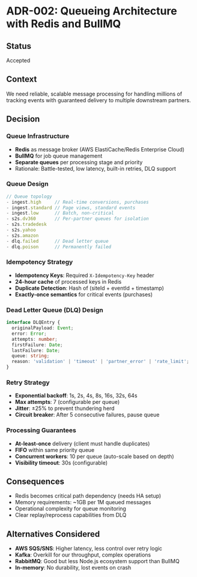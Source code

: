 # ADR-002: Queueing Architecture with Redis and BullMQ

## Status
Accepted

## Context
We need reliable, scalable message processing for handling millions of tracking events with guaranteed delivery to multiple downstream partners.

## Decision

### Queue Infrastructure
- **Redis** as message broker (AWS ElastiCache/Redis Enterprise Cloud)
- **BullMQ** for job queue management
- **Separate queues** per processing stage and priority
- Rationale: Battle-tested, low latency, built-in retries, DLQ support

### Queue Design
```typescript
// Queue topology
- ingest.high     // Real-time conversions, purchases
- ingest.standard // Page views, standard events  
- ingest.low      // Batch, non-critical
- s2s.dv360       // Per-partner queues for isolation
- s2s.tradedesk
- s2s.yahoo
- s2s.amazon
- dlq.failed      // Dead letter queue
- dlq.poison      // Permanently failed
```

### Idempotency Strategy
- **Idempotency Keys**: Required `X-Idempotency-Key` header
- **24-hour cache** of processed keys in Redis
- **Duplicate Detection**: Hash of (siteId + eventId + timestamp)
- **Exactly-once semantics** for critical events (purchases)

### Dead Letter Queue (DLQ) Design
```typescript
interface DLQEntry {
  originalPayload: Event;
  error: Error;
  attempts: number;
  firstFailure: Date;
  lastFailure: Date;
  queue: string;
  reason: 'validation' | 'timeout' | 'partner_error' | 'rate_limit';
}
```

### Retry Strategy
- **Exponential backoff**: 1s, 2s, 4s, 8s, 16s, 32s, 64s
- **Max attempts**: 7 (configurable per queue)
- **Jitter**: ±25% to prevent thundering herd
- **Circuit breaker**: After 5 consecutive failures, pause queue

### Processing Guarantees
- **At-least-once** delivery (client must handle duplicates)
- **FIFO** within same priority queue
- **Concurrent workers**: 10 per queue (auto-scale based on depth)
- **Visibility timeout**: 30s (configurable)

## Consequences
- Redis becomes critical path dependency (needs HA setup)
- Memory requirements: ~1GB per 1M queued messages
- Operational complexity for queue monitoring
- Clear replay/reprocess capabilities from DLQ

## Alternatives Considered
- **AWS SQS/SNS**: Higher latency, less control over retry logic
- **Kafka**: Overkill for our throughput, complex operations
- **RabbitMQ**: Good but less Node.js ecosystem support than BullMQ
- **In-memory**: No durability, lost events on crash